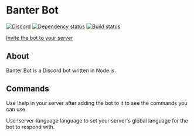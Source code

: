 # Banter Bot
[![Discord](https://discordapp.com/api/guilds/260158980343463937/embed.png)](https://discord.gg/yyDWNBr)
[![Dependency status](https://david-dm.org/DrSmugleaf/Banter-Bot.svg)](https://david-dm.org/DrSmugleaf/Banter-Bot)
[![Build status](https://api.travis-ci.org/DrSmugleaf/Banter-Bot.svg?branch=master)](https://travis-ci.org/DrSmugleaf/Banter-Bot)

[Invite the bot to your server](https://discordapp.com/oauth2/authorize?client_id=219542626637053952&scope=bot&permissions=271805456)

## About
Banter Bot is a Discord bot written in Node.js.

## Commands
Use !help in your server after adding the bot to it to see the commands you can use.

Use !server-language language to set your server's global language for the bot to respond with.
